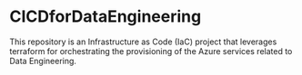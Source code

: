 # CICDforDataEngineering
This repository is an Infrastructure as Code (IaC) project that leverages terraform for orchestrating the provisioning of the Azure services related to Data Engineering.
